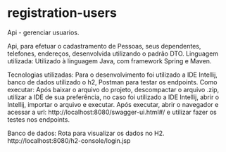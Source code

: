 # registration-users
Api - gerenciar usuarios.

Api, para efetuar o cadastramento de Pessoas, seus dependentes, telefones, endereços, desenvolvida utilizando o padrão DTO.
Linguagem utilizada:
Utilizado à linguagem Java, com framework Spring e Maven.

Tecnologias utilizadas:
Para o desenvolvimento foi utilizado a IDE Intellij, banco de dados utilizado o h2, Postman para testar os endpoints.
Como executar:
Após baixar o arquivo do projeto, descompactar o arquivo .zip, utilizar a IDE de sua preferência, no caso foi utilizado a IDE Intellij, abrir o Intellij, importar o arquivo e executar. 
Após executar, abrir o navegador e acessar a url: http://localhost:8080/swagger-ui.html#/ e utilizar fazer os testes nos endpoints.

Banco de dados: 
Rota para visualizar os dados no H2.
http://localhost:8080/h2-console/login.jsp
